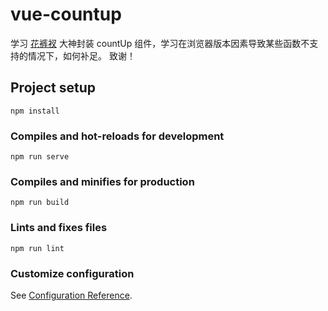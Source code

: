 # vue-countup
学习 [花裤衩](https://segmentfault.com/a/1190000009090836) 大神封装 countUp 组件，学习在浏览器版本因素导致某些函数不支持的情况下，如何补足。
致谢！

## Project setup
```
npm install
```

### Compiles and hot-reloads for development
```
npm run serve
```

### Compiles and minifies for production
```
npm run build
```

### Lints and fixes files
```
npm run lint
```

### Customize configuration
See [Configuration Reference](https://cli.vuejs.org/config/).
